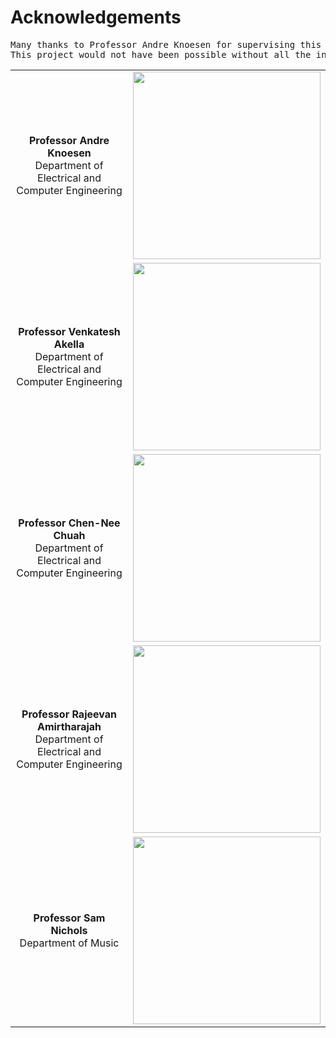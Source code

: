 # Acknowledgements
<pre>
Many thanks to Professor Andre Knoesen for supervising this project as well as the support from other faculty members as well! <br />This project would not have been possible without all the insight and wisdom these professors provided.
</pre>

| | |
|:---------------------------------------------------------:|:---------------------------------------------------:|
|**Professor Andre Knoesen** <br/> Department of Electrical and Computer Engineering | <img src="https://faculty.engineering.ucdavis.edu/knoesen/wp-content/uploads/sites/119/2013/03/knoesen180x240.jpg" height="300"> |
|**Professor Venkatesh Akella** <br/> Department of Electrical and Computer Engineering | <img src="https://faculty.engineering.ucdavis.edu/akella/wp-content/uploads/sites/14/2018/04/IMG_7643-210x300.jpeg" height="300"> |
|**Professor Chen-Nee Chuah** <br/> Department of Electrical and Computer Engineering | <img src="https://faculty.engineering.ucdavis.edu/chuah/wp-content/uploads/sites/109/2018/01/chuah2016_vertical-1-229x300.jpg" height="300"> |
|**Professor Rajeevan Amirtharajah** <br/> Department of Electrical and Computer Engineering | <img src="https://faculty.engineering.ucdavis.edu/amirtharajah/wp-content/uploads/sites/105/2013/03/rajeevan180x240.jpg" height="300"> |
|**Professor Sam Nichols** <br/> Department of Music | <img src="https://arts.ucdavis.edu/sites/main/files/imagecache/pod/main-images/img_5372-1-sam_nichols-ssnicholsucdavis.edu_.jpg?1594632224" height="300"> |
